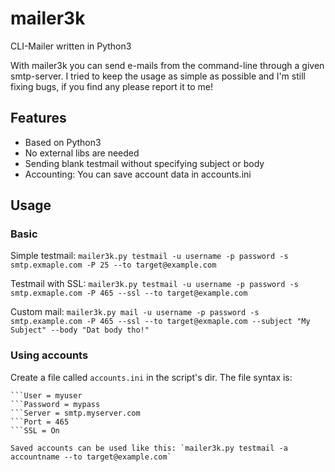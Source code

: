 mailer3k
========

CLI-Mailer written in Python3

With mailer3k you can send e-mails from the command-line through a given smtp-server.
I tried to keep the usage as simple as possible and I'm still fixing bugs, if you find any
please report it to me!

## Features

* Based on Python3
* No external libs are needed
* Sending blank testmail without specifying subject or body
* Accounting: You can save account data in accounts.ini

## Usage

### Basic

Simple testmail:
`mailer3k.py testmail -u username -p password -s smtp.exmaple.com -P 25 --to target@example.com`

Testmail with SSL:
`mailer3k.py testmail -u username -p password -s smtp.exmaple.com -P 465 --ssl --to target@example.com`

Custom mail:
`mailer3k.py mail -u username -p password -s smtp.example.com -P 465 --ssl --to target@exmaple.com --subject "My Subject" --body "Dat body tho!"`

### Using accounts

Create a file called `accounts.ini` in the script's dir. The file syntax is:

```[accoutname]
```User = myuser
```Password = mypass
```Server = smtp.myserver.com
```Port = 465
```SSL = On

Saved accounts can be used like this: `mailer3k.py testmail -a accountname --to target@example.com`
